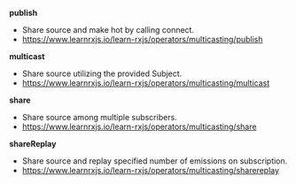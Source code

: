 **publish**

- Share source and make hot by calling connect.
- https://www.learnrxjs.io/learn-rxjs/operators/multicasting/publish

**multicast**

- Share source utilizing the provided Subject.
- https://www.learnrxjs.io/learn-rxjs/operators/multicasting/multicast

**share**

- Share source among multiple subscribers.
- https://www.learnrxjs.io/learn-rxjs/operators/multicasting/share

**shareReplay**

- Share source and replay specified number of emissions on subscription.
- https://www.learnrxjs.io/learn-rxjs/operators/multicasting/sharereplay
 
